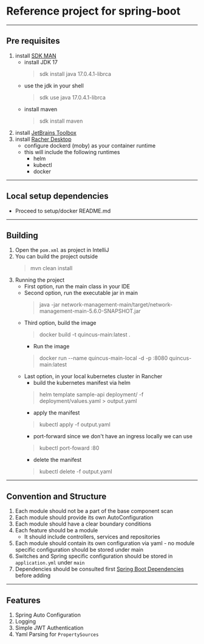 # Reference project for spring-boot

---

## Pre requisites

1. install [SDK MAN](https://sdkman.io/install)
    * install JDK 17
      > sdk install java 17.0.4.1-librca
    * use the jdk in your shell
      > sdk use java 17.0.4.1-librca
    * install maven
      > sdk install maven
2. install [JetBrains Toolbox](https://www.jetbrains.com/toolbox-app/)
3. install [Racher Desktop](https://rancherdesktop.io)
    * configure dockerd (moby) as your container runtime
    * this will include the following runtimes
        * helm
        * kubectl
        * docker

---

## Local setup dependencies

* Proceed to setup/docker README.md

---

## Building

1. Open the `pom.xml` as project in IntelliJ
2. You can build the project outside
   > mvn clean install
3. Running the project
    * First option, run the main class in your IDE
    * Second option, run the executable jar in main
      > java -jar network-management-main/target/network-management-main-5.6.0-SNAPSHOT.jar
    * Third option, build the image
      > docker build -t quincus-main:latest .
        * Run the image
      > docker run --name quincus-main-local -d -p <port>:8080 quincus-main:latest
    * Last option, in your local kubernetes cluster in Rancher
        * build the kubernetes manifest via helm
      > helm template sample-api deployment/ -f deployment/values.yaml > output.yaml
        * apply the manifest
      > kubectl apply -f output.yaml
        * port-forward since we don't have an ingress locally we can use
      > kubectl port-foward <service or pod name> <port>:80
        * delete the manifest
      > kubectl delete -f output.yaml

---

## Convention and Structure

1. Each module should not be a part of the base component scan
2. Each module should provide its own AutoConfiguration
3. Each module should have a clear boundary conditions
4. Each feature should be a module
    * It should include controllers, services and repositories
5. Each module should contain its own configuration via yaml - no module specific configuration should be stored under
   main
6. Switches and Spring specific configuration should be stored in `application.yml` under `main`
7. Dependencies should be consulted
   first [Spring Boot Dependencies](https://github.com/spring-projects/spring-boot/blob/v2.7.1/spring-boot-project/spring-boot-dependencies/build.gradle)
   before adding

---

## Features

1. Spring Auto Configuration
2. Logging
3. Simple JWT Authentication
4. Yaml Parsing for `PropertySources`
